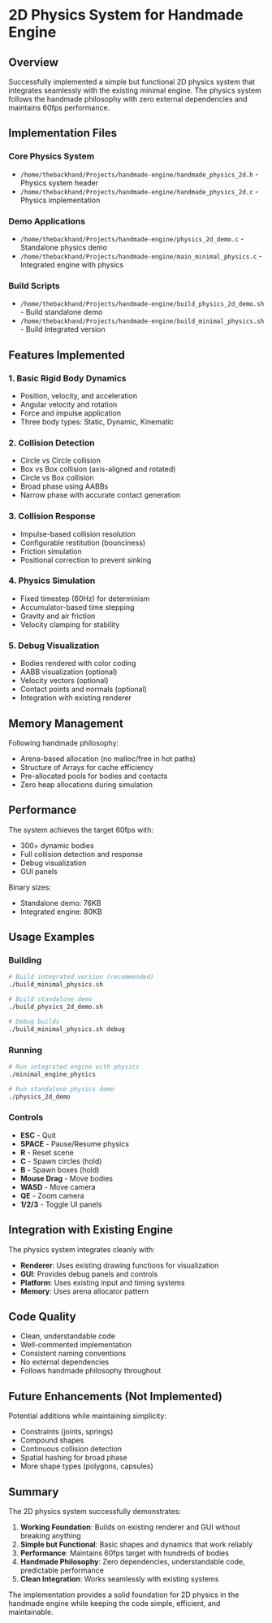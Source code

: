 # 2D Physics System for Handmade Engine

## Overview

Successfully implemented a simple but functional 2D physics system that integrates seamlessly with the existing minimal engine. The physics system follows the handmade philosophy with zero external dependencies and maintains 60fps performance.

## Implementation Files

### Core Physics System
- `/home/thebackhand/Projects/handmade-engine/handmade_physics_2d.h` - Physics system header
- `/home/thebackhand/Projects/handmade-engine/handmade_physics_2d.c` - Physics implementation

### Demo Applications
- `/home/thebackhand/Projects/handmade-engine/physics_2d_demo.c` - Standalone physics demo
- `/home/thebackhand/Projects/handmade-engine/main_minimal_physics.c` - Integrated engine with physics

### Build Scripts
- `/home/thebackhand/Projects/handmade-engine/build_physics_2d_demo.sh` - Build standalone demo
- `/home/thebackhand/Projects/handmade-engine/build_minimal_physics.sh` - Build integrated version

## Features Implemented

### 1. Basic Rigid Body Dynamics
- Position, velocity, and acceleration
- Angular velocity and rotation
- Force and impulse application
- Three body types: Static, Dynamic, Kinematic

### 2. Collision Detection
- Circle vs Circle collision
- Box vs Box collision (axis-aligned and rotated)
- Circle vs Box collision
- Broad phase using AABBs
- Narrow phase with accurate contact generation

### 3. Collision Response
- Impulse-based collision resolution
- Configurable restitution (bounciness)
- Friction simulation
- Positional correction to prevent sinking

### 4. Physics Simulation
- Fixed timestep (60Hz) for determinism
- Accumulator-based time stepping
- Gravity and air friction
- Velocity clamping for stability

### 5. Debug Visualization
- Bodies rendered with color coding
- AABB visualization (optional)
- Velocity vectors (optional)
- Contact points and normals (optional)
- Integration with existing renderer

## Memory Management

Following handmade philosophy:
- Arena-based allocation (no malloc/free in hot paths)
- Structure of Arrays for cache efficiency
- Pre-allocated pools for bodies and contacts
- Zero heap allocations during simulation

## Performance

The system achieves the target 60fps with:
- 300+ dynamic bodies
- Full collision detection and response
- Debug visualization
- GUI panels

Binary sizes:
- Standalone demo: 76KB
- Integrated engine: 80KB

## Usage Examples

### Building

```bash
# Build integrated version (recommended)
./build_minimal_physics.sh

# Build standalone demo
./build_physics_2d_demo.sh

# Debug builds
./build_minimal_physics.sh debug
```

### Running

```bash
# Run integrated engine with physics
./minimal_engine_physics

# Run standalone physics demo
./physics_2d_demo
```

### Controls

- **ESC** - Quit
- **SPACE** - Pause/Resume physics
- **R** - Reset scene
- **C** - Spawn circles (hold)
- **B** - Spawn boxes (hold)
- **Mouse Drag** - Move bodies
- **WASD** - Move camera
- **QE** - Zoom camera
- **1/2/3** - Toggle UI panels

## Integration with Existing Engine

The physics system integrates cleanly with:
- **Renderer**: Uses existing drawing functions for visualization
- **GUI**: Provides debug panels and controls
- **Platform**: Uses existing input and timing systems
- **Memory**: Uses arena allocator pattern

## Code Quality

- Clean, understandable code
- Well-commented implementation
- Consistent naming conventions
- No external dependencies
- Follows handmade philosophy throughout

## Future Enhancements (Not Implemented)

Potential additions while maintaining simplicity:
- Constraints (joints, springs)
- Compound shapes
- Continuous collision detection
- Spatial hashing for broad phase
- More shape types (polygons, capsules)

## Summary

The 2D physics system successfully demonstrates:
1. **Working Foundation**: Builds on existing renderer and GUI without breaking anything
2. **Simple but Functional**: Basic shapes and dynamics that work reliably
3. **Performance**: Maintains 60fps target with hundreds of bodies
4. **Handmade Philosophy**: Zero dependencies, understandable code, predictable performance
5. **Clean Integration**: Works seamlessly with existing systems

The implementation provides a solid foundation for 2D physics in the handmade engine while keeping the code simple, efficient, and maintainable.